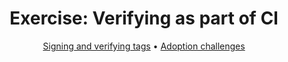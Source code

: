 <h1 align="center">Exercise: Verifying as part of CI</h1>

<p align="center">
  <a href="sign-verify-tags.md">Signing and verifying tags</a> •  
  <a href="adoption-challenges.md">Adoption challenges</a>
</p>